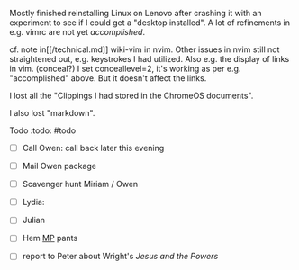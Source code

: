 Mostly finished reinstalling Linux on Lenovo after crashing it with an experiment to see if I could get a "desktop installed". A lot of refinements in e.g. vimrc are not yet *accomplished*. 

cf. note in[[/technical.md]] wiki-vim in nvim. Other issues in nvim still not straightened out, e.g. keystrokes I had utilized. Also e.g. the display of links in vim. (conceal?) I set conceallevel=2, it's working as per e.g. "accomplished" above. But it doesn't affect the links. 

I lost all the "Clippings I had stored in the ChromeOS documents". 

I also lost "markdown".

Todo :todo: #todo 

- [ ] Call Owen: call back later this evening
- [ ] Mail Owen package
- [ ] Scavenger hunt Miriam / Owen
- [ ] Lydia: 
- [ ] Julian
- [ ] Hem [MP](/MP.md) pants
- [ ] report to Peter about Wright's *Jesus and the Powers*

